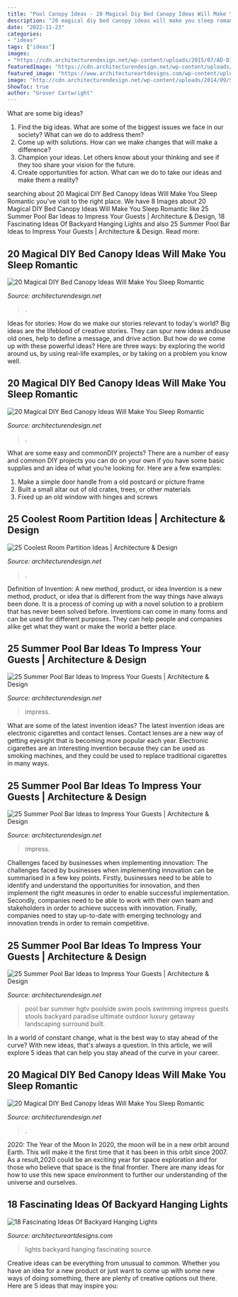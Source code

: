 ```yaml
---
title: "Pool Canopy Ideas - 20 Magical Diy Bed Canopy Ideas Will Make You Sleep Romantic"
description: "20 magical diy bed canopy ideas will make you sleep romantic"
date: "2022-11-23"
categories:
- "ideas"
tags: ["ideas"]
images:
- "https://cdn.architecturendesign.net/wp-content/uploads/2015/07/AD-DIY-Bed-Canopy-19.jpg"
featuredImage: "https://cdn.architecturendesign.net/wp-content/uploads/2014/09/Summer-Pool-Bar-Ideas-21.jpg"
featured_image: "https://www.architectureartdesigns.com/wp-content/uploads/2016/06/1-64.jpg"
image: "http://cdn.architecturendesign.net/wp-content/uploads/2014/09/Summer-Pool-Bar-Ideas-13.jpg"
ShowToc: true
author: "Grover Cartwright"
---
```



What are some big ideas?
1. Find the big ideas. What are some of the biggest issues we face in our society? What can we do to address them?
2. Come up with solutions. How can we make changes that will make a difference?
3. Champion your ideas. Let others know about your thinking and see if they too share your vision for the future.
4. Create opportunities for action. What can we do to take our ideas and make them a reality?

	

		
searching about 20 Magical DIY Bed Canopy Ideas Will Make You Sleep Romantic you've visit to the right place. We have 8 Images about 20 Magical DIY Bed Canopy Ideas Will Make You Sleep Romantic like 25 Summer Pool Bar Ideas to Impress Your Guests | Architecture &amp; Design, 18 Fascinating Ideas Of Backyard Hanging Lights and also 25 Summer Pool Bar Ideas to Impress Your Guests | Architecture &amp; Design. Read more:
		
    
## 20 Magical DIY Bed Canopy Ideas Will Make You Sleep Romantic

<img loading=lazy src="https://cdn.architecturendesign.net/wp-content/uploads/2015/07/AD-DIY-Bed-Canopy-17.jpg" onerror="this.onerror=null;this.src='https://tse3.mm.bing.net/th?id=OIP.SJIxJWul90I5qUNMYsM07QHaLH&amp;pid=15.1';" alt="20 Magical DIY Bed Canopy Ideas Will Make You Sleep Romantic">

_Source: architecturendesign.net_

>. 

	

Ideas for stories: How do we make our stories relevant to today's world?
Big ideas are the lifeblood of creative stories. They can spur new ideas andouse old ones, help to define a message, and drive action. But how do we come up with these powerful ideas? Here are three ways: by exploring the world around us, by using real-life examples, or by taking on a problem you know well.

    
## 20 Magical DIY Bed Canopy Ideas Will Make You Sleep Romantic

<img loading=lazy src="https://cdn.architecturendesign.net/wp-content/uploads/2015/07/AD-DIY-Bed-Canopy-10.jpg" onerror="this.onerror=null;this.src='https://tse4.mm.bing.net/th?id=OIP.ohSb7bFCIAILYKSyLgIbxwHaJ4&amp;pid=15.1';" alt="20 Magical DIY Bed Canopy Ideas Will Make You Sleep Romantic">

_Source: architecturendesign.net_

>. 

	

What are some easy and commonDIY projects?
There are a number of easy and common DIY projects you can do on your own if you have some basic supplies and an idea of what you’re looking for. Here are a few examples:
1. Make a simple door handle from a old postcard or picture frame
2. Built a small altar out of old crates, trees, or other materials
3. Fixed up an old window with hinges and screws

    
## 25 Coolest Room Partition Ideas | Architecture &amp; Design

<img loading=lazy src="https://cdn.architecturendesign.net/wp-content/uploads/2014/08/3137.jpg" onerror="this.onerror=null;this.src='https://tse2.mm.bing.net/th?id=OIP.0U4_h8rUDRzr4zKdHGWjhgHaLK&amp;pid=15.1';" alt="25 Coolest Room Partition Ideas | Architecture &amp; Design">

_Source: architecturendesign.net_

>. 

	

Definition of Invention: A new method, product, or idea
Invention is a new method, product, or idea that is different from the way things have always been done. It is a process of coming up with a novel solution to a problem that has never been solved before. Inventions can come in many forms and can be used for different purposes. They can help people and companies alike get what they want or make the world a better place.

    
## 25 Summer Pool Bar Ideas To Impress Your Guests | Architecture &amp; Design

<img loading=lazy src="https://cdn.architecturendesign.net/wp-content/uploads/2014/09/Summer-Pool-Bar-Ideas-21.jpg" onerror="this.onerror=null;this.src='https://tse3.mm.bing.net/th?id=OIP.4O9GsO_hi_u7E4N_z42X-wHaJK&amp;pid=15.1';" alt="25 Summer Pool Bar Ideas to Impress Your Guests | Architecture &amp; Design">

_Source: architecturendesign.net_

>impress. 

	

What are some of the latest invention ideas?
The latest invention ideas are electronic cigarettes and contact lenses. Contact lenses are a new way of getting eyesight that is becoming more popular each year. Electronic cigarettes are an interesting invention because they can be used as smoking machines, and they could be used to replace traditional cigarettes in many ways.

    
## 25 Summer Pool Bar Ideas To Impress Your Guests | Architecture &amp; Design

<img loading=lazy src="https://cdn.architecturendesign.net/wp-content/uploads/2014/09/Summer-Pool-Bar-Ideas-19.jpg" onerror="this.onerror=null;this.src='https://tse1.mm.bing.net/th?id=OIP.YlTaNIxlyYHWkkpNIxmZwwHaJ4&amp;pid=15.1';" alt="25 Summer Pool Bar Ideas to Impress Your Guests | Architecture &amp; Design">

_Source: architecturendesign.net_

>impress. 

	

Challenges faced by businesses when implementing innovation:
The challenges faced by businesses when implementing innovation can be summarised in a few key points. Firstly, businesses need to be able to identify and understand the opportunities for innovation, and then implement the right measures in order to enable successful implementation. Secondly, companies need to be able to work with their own team and stakeholders in order to achieve success with innovation. Finally, companies need to stay up-to-date with emerging technology and innovation trends in order to remain competitive.

    
## 25 Summer Pool Bar Ideas To Impress Your Guests | Architecture &amp; Design

<img loading=lazy src="http://cdn.architecturendesign.net/wp-content/uploads/2014/09/Summer-Pool-Bar-Ideas-13.jpg" onerror="this.onerror=null;this.src='https://tse3.mm.bing.net/th?id=OIP.s3z-e88JTmqACh7wq6BltAHaJ4&amp;pid=15.1';" alt="25 Summer Pool Bar Ideas to Impress Your Guests | Architecture &amp; Design">

_Source: architecturendesign.net_

>pool bar summer hgtv poolside swim pools swimming impress guests stools backyard paradise ultimate outdoor luxury getaway landscaping surround built. 

	

In a world of constant change, what is the best way to stay ahead of the curve? With new ideas, that's always a question. In this article, we will explore 5 ideas that can help you stay ahead of the curve in your career.

    
## 20 Magical DIY Bed Canopy Ideas Will Make You Sleep Romantic

<img loading=lazy src="https://cdn.architecturendesign.net/wp-content/uploads/2015/07/AD-DIY-Bed-Canopy-19.jpg" onerror="this.onerror=null;this.src='https://tse4.mm.bing.net/th?id=OIP.QE43WWZD6XzXMSssyA6VOQHaLD&amp;pid=15.1';" alt="20 Magical DIY Bed Canopy Ideas Will Make You Sleep Romantic">

_Source: architecturendesign.net_

>. 

	

2020: The Year of the Moon
In 2020, the moon will be in a new orbit around Earth. This will make it the first time that it has been in this orbit since 2007. As a result,2020 could be an exciting year for space exploration and for those who believe that space is the final frontier. There are many ideas for how to use this new space environment to further our understanding of the universe and ourselves.

    
## 18 Fascinating Ideas Of Backyard Hanging Lights

<img loading=lazy src="https://www.architectureartdesigns.com/wp-content/uploads/2016/06/1-64.jpg" onerror="this.onerror=null;this.src='https://tse2.mm.bing.net/th?id=OIP.AHNEKYRGVeYygqjp766EagAAAA&amp;pid=15.1';" alt="18 Fascinating Ideas Of Backyard Hanging Lights">

_Source: architectureartdesigns.com_

>lights backyard hanging fascinating source. 

	

Creative ideas can be everything from unusual to common. Whether you have an idea for a new product or just want to come up with some new ways of doing something, there are plenty of creative options out there. Here are 5 ideas that may inspire you: 


